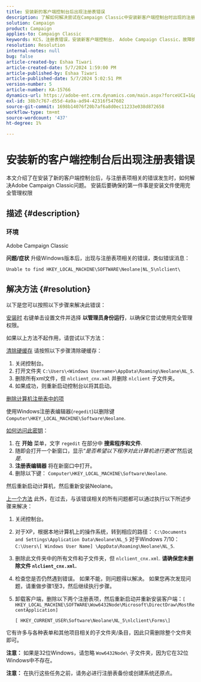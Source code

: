 ```yaml
---
title: 安装新的客户端控制台后出现注册表错误
description: 了解如何解决尝试在Campaign Classic中安装新客户端控制台时出现的注册表项错误。
solution: Campaign
product: Campaign
applies-to: Campaign Classic
keywords: KCS，注册表错误，安装新客户端控制台， Adobe Campaign Classic，故障排除，清除缓存， regedit，注册表项
resolution: Resolution
internal-notes: null
bug: false
article-created-by: Eshaa Tiwari
article-created-date: 5/7/2024 1:59:00 PM
article-published-by: Eshaa Tiwari
article-published-date: 5/7/2024 5:02:51 PM
version-number: 5
article-number: KA-15766
dynamics-url: https://adobe-ent.crm.dynamics.com/main.aspx?forceUCI=1&pagetype=entityrecord&etn=knowledgearticle&id=f984b8ed-790c-ef11-9f8a-6045bd006793
exl-id: 38b7c767-d55d-4a9a-ad94-42316f547602
source-git-commit: 1698b14076f20b7af6a8d0ec11233e038d872658
workflow-type: tm+mt
source-wordcount: '437'
ht-degree: 1%

---
```


# 安装新的客户端控制台后出现注册表错误


本文介绍了在安装了新的客户端控制台后，与注册表项相关的错误发生时，如何解决Adobe Campaign Classic问题。 安装后要确保的第一件事是安装文件使用完全管理权限

## 描述 {#description}


### 环境

Adobe Campaign Classic

<b>问题/症状</b>
升级Windows版本后，出现与注册表项相关的错误，类似错误消息：


```
Unable to find HKEY_LOCAL_MACHINE\SOFTWARE\Neolane|NL_5\nlclient\
```



## 解决方法 {#resolution}


以下是您可以按照以下步骤来解决此错误：

<u>安装时</u>
右键单击设置文件并选择 <b>以管理员身份运行</b>，以确保它尝试使用完全管理权限。

如果以上方法不起作用，请尝试以下方法：

<u>清除硬缓存</u>
请按照以下步骤清除硬缓存：

1. 关闭控制台。
2. 打开文件夹 `C:\Users\<Windows Username>\AppData\Roaming\Neolane\NL_5`.
3. 删除所有xml文件，但 `nlclient_cnx.xml` 并删除 `nlclient` 子文件夹。
4. 如果成功，则重新启动控制台以将其启动。


<u>删除计算机注册表中的项</u>

使用Windows注册表编辑器(`regedit`)以删除键 `Computer\HKEY_LOCAL_MACHINE\Software\Neolane`.

<u>如何访问此密钥</u>：

1. 在 <b>开始</b> 菜单，文字 `regedit` 在部分中 <b>搜索程序和文件</b>.
2. 随即会打开一个新窗口，显示“*是否希望以下程序对此计算机进行更改*”然后说 *是*.
3. <b>注册表编辑器</b> 将在新窗口中打开。
4. 删除以下键： `Computer\HKEY_LOCAL_MACHINE\Software\Neolane`.


然后重新启动计算机，然后重新安装Neolane。

<u>上一个方法</u>
此外，在过去，与该错误相关的所有问题都可以通过执行以下所述步骤来解决：

1. 关闭控制台。
2. 对于XP，根据本地计算机上的操作系统，转到相应的路径： `C:\Documents and Settings\Application Data\Neolane\NL_5` 对于Windows 7/10： `C:\Users\[ Windows User Name] \AppData\Roaming\Neolane\NL_5`.
3. 删除此文件夹中的所有文件和子文件夹，但 `nlclient_cnx.xml`. <b>请确保您未删除文件 `nlclient_cnx.xml`.</b>
4. 检查您是否仍然遇到错误。 如果不能，则问题得以解决。 如果您再次发现问题，请重做步骤1至3，然后继续执行步骤。
5. 卸载客户端，删除以下两个注册表项，然后重新启动并重新安装客户端：`[ HKEY_LOCAL_MACHINE\SOFTWARE\Wow6432Node\Microsoft\DirectDraw\MostRecentApplication]`

   `[ HKEY_CURRENT_USER\Software\Neolane\NL_5\nlclient\Forms\]`


它有许多与各种表单和其他项目相关的子文件夹/条目，因此只需删除整个文件夹即可。

<b>注意：</b> 如果是32位Windows，请忽略 `Wow6432Node\` 子文件夹，因为它在32位Windows中不存在。

<b>注意：</b> 在执行这些任务之前，请务必进行注册表备份或创建系统还原点。

